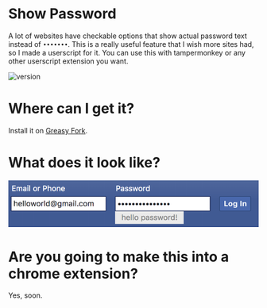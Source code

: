 # Show Password
A lot of websites have checkable options that show actual password text instead of `•••••••`. This is a really useful feature that I wish more sites had, so I made a userscript for it. You can use this with tampermonkey or any other userscript extension you want.

![version](https://img.shields.io/badge/Version-0.6-green)
 
 
# Where can I get it?
Install it on [Greasy Fork](https://greasyfork.org/en/scripts/392277-show-pw-everywhere).
 
# What does it look like?
![Example](https://raw.githubusercontent.com/djru/show_pw/master/example2.png)

# Are you going to make this into a chrome extension?
Yes, soon.
